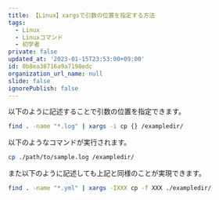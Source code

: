 ```yaml
---
title: 【Linux】xargsで引数の位置を指定する方法
tags:
  - Linux
  - Linuxコマンド
  - 初学者
private: false
updated_at: '2023-01-15T23:53:00+09:00'
id: 0b8ea38716a9a7198edc
organization_url_name: null
slide: false
ignorePublish: false
---
```

以下のように記述することで引数の位置を指定できます。

```zsh
find . -name "*.log" | xargs -i cp {} /exampledir/
```

以下のようなコマンドが実行されます。

```zsh
cp ./path/to/sample.log /exampledir/
```

また以下のように記述しても上記と同様のことが実現できます。

```zsh
find . -name "*.yml" | xargs -IXXX cp -f XXX ./exampledir/
```

